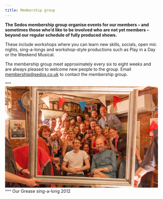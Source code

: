 ```yaml
---
title: Membership group
---
```

**The Sedos membership group organise events for our members – and sometimes those who’d like to be involved who are not yet members – beyond our regular schedule of fully produced shows.**

These include workshops where you can learn new skills, socials, open mic nights, sing-a-longs and workshop-style productions such as Play in a Day or the Weekend Musical.

The membership group meet approximately every six to eight weeks and are always pleased to welcome new people to the group. Email [membership@sedos.co.uk](membership@sedos.co.uk) to contact the membership group.

^^^ ![](/assets/7624611174_87ea168573_k.jpg)  ^^^ Our Grease sing-a-long 2012